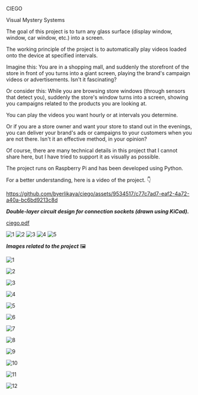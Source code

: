 CIEGO

Visual Mystery Systems

The goal of this project is to turn any glass surface (display window, window, car window, etc.) into a screen.

The working principle of the project is to automatically play videos loaded onto the device at specified intervals.

Imagine this: You are in a shopping mall, and suddenly the storefront of the store in front of you turns into a giant screen, playing the brand's campaign videos or advertisements. Isn't it fascinating?

Or consider this: While you are browsing store windows (through sensors that detect you), suddenly the store's window turns into a screen, showing you campaigns related to the products you are looking at.

You can play the videos you want hourly or at intervals you determine.

Or if you are a store owner and want your store to stand out in the evenings, you can deliver your brand's ads or campaigns to your customers when you are not there. Isn't it an effective method, in your opinion?

Of course, there are many technical details in this project that I cannot share here, but I have tried to support it as visually as possible.

The project runs on Raspberry Pi and has been developed using Python.

For a better understanding, here is a video of the project. 👇

https://github.com/byerlikaya/ciego/assets/9534517/c77c7ad7-eaf2-4a72-a40a-bc6bd9213c8d


<b><i>Double-layer circuit design for connection sockets (drawn using KiCad).</i></b>

[ciego.pdf](https://github.com/byerlikaya/ciego/files/12550504/ciego.pdf)

![1](https://github.com/byerlikaya/ciego/assets/9534517/e9628ba5-acf1-4d4e-a191-3a96b32ad548)
![2](https://github.com/byerlikaya/ciego/assets/9534517/b779c104-3fc1-47dc-85ad-8bb774340c60)
![3](https://github.com/byerlikaya/ciego/assets/9534517/4ec79aca-1f82-4442-a59e-a9fda6811ca4)
![4](https://github.com/byerlikaya/ciego/assets/9534517/4fcac36f-8f4b-4cbc-b909-39e9b64862c5)
![5](https://github.com/byerlikaya/ciego/assets/9534517/db081c77-cc1d-4a46-bf2f-3ee41a883739)

<b><i>Images related to the project</i></b> 🖼️

![1](https://github.com/byerlikaya/ciego/assets/9534517/29bbdff2-3432-46b7-b777-817fc40ab8d3)

![2](https://github.com/byerlikaya/ciego/assets/9534517/9892db73-0f48-43ce-ad14-c580f4274181)

![3](https://github.com/byerlikaya/ciego/assets/9534517/421a0e4e-4cbd-4ea7-9005-90f5a3b0f1d7)

![4](https://github.com/byerlikaya/ciego/assets/9534517/d761dfa5-151a-4bc7-bec8-ef91649f67ca)

![5](https://github.com/byerlikaya/ciego/assets/9534517/c8156a84-4016-441b-a68e-b72271db1b0c)

![6](https://github.com/byerlikaya/ciego/assets/9534517/c134b896-3dc8-4c81-9825-1fbcf004cab6)

![7](https://github.com/byerlikaya/ciego/assets/9534517/3e40541b-e655-4043-a2e8-c1f0db891663)

![8](https://github.com/byerlikaya/ciego/assets/9534517/86d72e53-9003-4d1c-9819-8dfa5e29eda8)

![9](https://github.com/byerlikaya/ciego/assets/9534517/ab8cd754-1800-487a-9a75-eb96efdf614a)

![10](https://github.com/byerlikaya/ciego/assets/9534517/9d10b21c-4176-4291-b460-589dfa21e87b)

![11](https://github.com/byerlikaya/ciego/assets/9534517/6b868753-bceb-4348-a50f-19604766fef3)

![12](https://github.com/byerlikaya/ciego/assets/9534517/9930d873-7a11-4a16-99d9-93f99c51eb0b)




